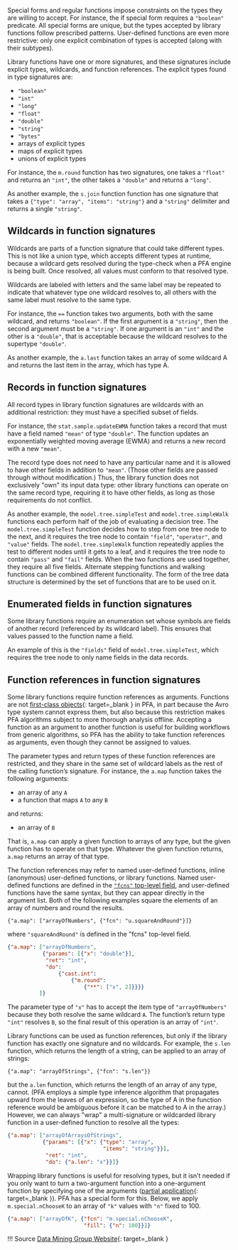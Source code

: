 Special forms and regular functions impose constraints on the types they are willing to accept. For instance, the if special form requires a `"boolean"` predicate. All special forms are unique, but the types accepted by library functions follow prescribed patterns. User-defined functions are even more restrictive: only one explicit combination of types is accepted (along with their subtypes).

Library functions have one or more signatures, and these signatures include explicit types, wildcards, and function references. The explicit types found in type signatures are:

- `"boolean"`
- `"int"`
- `"long"`
- `"float"`
- `"double"`
- `"string"`
- `"bytes"`
- arrays of explicit types
- maps of explicit types
- unions of explicit types

For instance, the `m.round` function has two signatures, one takes a `"float"` and returns an `"int"`, the other takes a `"double"` and returns a `"long"`.

As another example, the `s.join` function function has one signature that takes a `{"type": "array", "items": "string"}` and a `"string"` delimiter and returns a single `"string"`.

## Wildcards in function signatures
Wildcards are parts of a function signature that could take different types. This is not like a union type, which accepts different types at runtime, because a wildcard gets resolved during the type-check when a PFA engine is being built. Once resolved, all values must conform to that resolved type.

Wildcards are labeled with letters and the same label may be repeated to indicate that whatever type one wildcard resolves to, all others with the same label must resolve to the same type.

For instance, the `==` function takes two arguments, both with the same wildcard, and returns `"boolean"`. If the first argument is a `"string"`, then the second argument must be a `"string"`. If one argument is an `"int"` and the other is a `"double"`, that is acceptable because the wildcard resolves to the supertype `"double"`.

As another example, the `a.last` function takes an array of some wildcard A and returns the last item in the array, which has type A.

## Records in function signatures
All record types in library function signatures are wildcards with an additional restriction: they must have a specified subset of fields.

For instance, the `stat.sample.updateEWMA` function takes a record that must have a field named `"mean"` of type `"double"`. The function updates an exponentially weighted moving average (EWMA) and returns a new record with a new `"mean"`.

The record type does not need to have any particular name and it is allowed to have other fields in addition to `"mean"`. (Those other fields are passed through without modification.) Thus, the library function does not exclusively "own" its input data type: other library functions can operate on the same record type, requiring it to have other fields, as long as those requirements do not conflict.

As another example, the `model.tree.simpleTest` and `model.tree.simpleWalk` functions each perform half of the job of evaluating a decision tree. The `model.tree.simpleTest` function decides how to step from one tree node to the next, and it requires the tree node to contain `"field"`, `"operator"`, and `"value"` fields. The `model.tree.simpleWalk` function repeatedly applies the test to different nodes until it gets to a leaf, and it requires the tree node to contain `"pass"` and `"fail"` fields. When the two functions are used together, they require all five fields. Alternate stepping functions and walking functions can be combined different functionality. The form of the tree data structure is determined by the set of functions that are to be used on it.

## Enumerated fields in function signatures

Some library functions require an enumeration set whose symbols are fields of another record (referenced by its wildcard label). This ensures that values passed to the function name a field.

An example of this is the `"fields"` field of `model.tree.simpleTest`, which requires the tree node to only name fields in the data records.

## Function references in function signatures

Some library functions require function references as arguments. Functions are not [first-class objects](https://en.wikipedia.org/wiki/First-class_function){: target=_blank } in PFA, in part because the Avro type system cannot express them, but also because this restriction makes PFA algorithms subject to more thorough analysis offline. Accepting a function as an argument to another function is useful for building workflows from generic algorithms, so PFA has the ability to take function references as arguments, even though they cannot be assigned to values.

The parameter types and return types of these function references are restricted, and they share in the same set of wildcard labels as the rest of the calling function’s signature. For instance, the `a.map` function takes the following arguments:

- an array of any `A`
- a function that maps `A` to any `B`

and returns:

- an array of `B`

That is, `a.map` can apply a given function to arrays of any type, but the given function has to operate on that type. Whatever the given function returns, `a.map` returns an array of that type.

The function references may refer to named user-defined functions, inline (anonymous) user-defined functions, or library functions. Named user-defined functions are defined in the [`"fcns"` top-level field](../document-structure/), and user-defined functions have the same syntax, but they can appear directly in the argument list. Both of the following examples square the elements of an array of numbers and round the results.

`{"a.map": ["arrayOfNumbers", {"fcn": "u.squareAndRound"}]}`

where `"squareAndRound"` is defined in the "fcns" top-level field.

```json
{"a.map": ["arrayOfNumbers",
           {"params": [{"x": "double"}],
            "ret": "int",
            "do":
                {"cast.int":
                    {"m.round":
                        {"**": ["x", 2]}}}}
          ]}
```

The parameter type of `"x"` has to accept the item type of `"arrayOfNumbers"` because they both resolve the same wildcard `A`. The function’s return type `"int"` resolves `B`, so the final result of this operation is an array of `"int"`.

Library functions can be used as function references, but only if the library function has exactly one signature and no wildcards. For example, the `s.len` function, which returns the length of a string, can be applied to an array of strings:

`{"a.map": "arrayOfStrings", {"fcn": "s.len"}}`

but the `a.len` function, which returns the length of an array of any type, cannot. (PFA employs a simple type inference algorithm that propagates upward from the leaves of an expression, so the type of A in the function reference would be ambiguous before it can be matched to A in the array.) However, we can always "wrap" a multi-signature or wildcarded library function in a user-defined function to resolve all the types:

```json
{"a.map": ["arrayOfArraysOfStrings",
           {"params": [{"x": {"type": "array",
                              "items": "string"}}],
            "ret": "int",
            "do": {"a.len": "x"}}]}
```

Wrapping library functions is useful for resolving types, but it isn’t needed if you only want to turn a two-argument function into a one-argument function by specifying one of the arguments ([partial application](https://en.wikipedia.org/wiki/Partial_application){: target=_blank }). PFA has a special form for this. Below, we apply `m.special.nChooseK` to an array of `"k"` values with `"n"` fixed to 100.

```json
{"a.map": ["arrayOfK", {"fcn": "m.special.nChooseK",
                        "fill": {"n": 100}}]}
```

!!! Source
    [Data Mining Group Website](http://dmg.org/pfa/){: target=_blank }